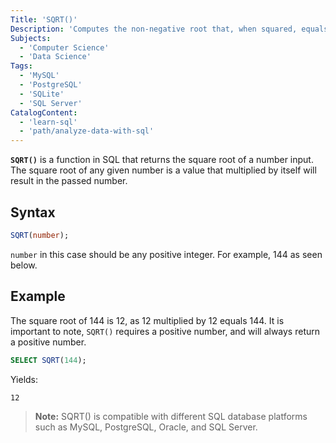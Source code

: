 ```yaml
---
Title: 'SQRT()'
Description: 'Computes the non-negative root that, when squared, equals the input value.'
Subjects:
  - 'Computer Science'
  - 'Data Science'
Tags:
  - 'MySQL'
  - 'PostgreSQL'
  - 'SQLite'
  - 'SQL Server'
CatalogContent:
  - 'learn-sql'
  - 'path/analyze-data-with-sql'
---
```


**`SQRT()`** is a function in SQL that returns the square root of a number input. The square root of any given number is a value that multiplied by itself will result in the passed number.

## Syntax

```sql
SQRT(number);
```

`number` in this case should be any positive integer. For example, 144 as seen below.

## Example

The square root of 144 is 12, as 12 multiplied by 12 equals 144. It is important to note, `SQRT()` requires a positive number, and will always return a positive number.

```sql
SELECT SQRT(144);
```

Yields:

```shell
12
```

> **Note:** SQRT() is compatible with different SQL database platforms such as MySQL, PostgreSQL, Oracle, and SQL Server.

